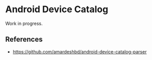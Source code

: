 # Android Device Catalog
Work in progress.


## References
* https://github.com/amardeshbd/android-device-catalog-parser